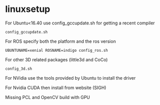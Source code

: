 # linuxsetup

For Ubuntu<16.40 use config_gccupdate.sh for getting a recent compiler
	
	config_gccupdate.sh

For ROS specify both the platform and the ros version

	UBUNTUNAME=xenial ROSNAME=indigo config_ros.sh

For other 3D related packages (little3d and CoCo)

	config_3d.sh	

For NVidia use the tools provided by Ubuntu to install the driver

For Nvidia CUDA then install from website (SIGH)

Missing PCL and OpenCV build with GPU

